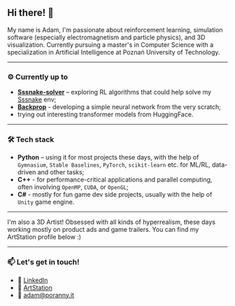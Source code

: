 ## Hi there! 👋 

My name is Adam, I'm passionate about reinforcement learning, simulation software (especially electromagnetism and particle physics), and 3D visualization. Currently pursuing a master's in Computer Science with a specialization in Artificial Intelligence at Poznań University of Technology.

---

### ⚙️ Currently up to

- **[Sssnake-solver](https://github.com/Poranny/Sssnake-solver)** – exploring RL algorithms that could help solve my [Sssnake](https://github.com/Poranny/Sssnake) env;
- **[Backprop](https://github.com/Poranny/Backprop)** - developing a simple neural network from the very scratch;
- trying out interesting transformer models from HuggingFace.

---

### 🛠️ Tech stack

- **Python** – using it for most projects these days, with the help of `Gymnasium`, `Stable Baselines`, `PyTorch`, `scikit-learn` etc. for ML/RL, data-driven and other tasks;
- **C++** - for performance-critical applications and parallel computing, often involving `OpenMP`, `CUDA`, or `OpenGL`;
- **C#** - mostly for fun game dev side projects, usually with the help of `Unity` game engine.

---

I'm also a 3D Artist! Obsessed with all kinds of hyperrealism, these days working mostly on product ads and game trailers. You can find my ArtStation profile below :)

---

### 📫 Let's get in touch!

- 🔗 [LinkedIn](www.linkedin.com/in/adam-malinowski-a50632181/)
- 🎨 [ArtStation](https://www.artstation.com/adammalinowski6)
- 📧 adam@poranny.it
